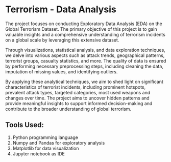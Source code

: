 # Terrorism - Data Analysis

The project focuses on conducting Exploratory Data Analysis (EDA) on the Global Terrorism Dataset. The primary objective of this project is to gain valuable insights and a comprehensive understanding of terrorism incidents on a global scale by leveraging this extensive dataset. 

Through visualizations, statistical analysis, and data exploration techniques, we delve into various aspects such as attack trends, geographical patterns, terrorist groups, casualty statistics, and more. The quality of data is ensured by performing necessary preprocessing steps, including cleaning the data, imputation of missing values, and identifying outliers. 

By applying these analytical techniques, we aim to shed light on significant characteristics of terrorist incidents, including prominent hotspots, prevalent attack types, targeted categories, most used weapons and changes over time. The project aims to uncover hidden patterns and provide meaningful insights to support informed decision-making and contribute to the broader understanding of global terrorism.


## Tools Used:

1. Python programming language
2. Numpy and Pandas for exploratory analysis
3. Matplotlib for data visualization
4. Jupyter notebook as IDE
